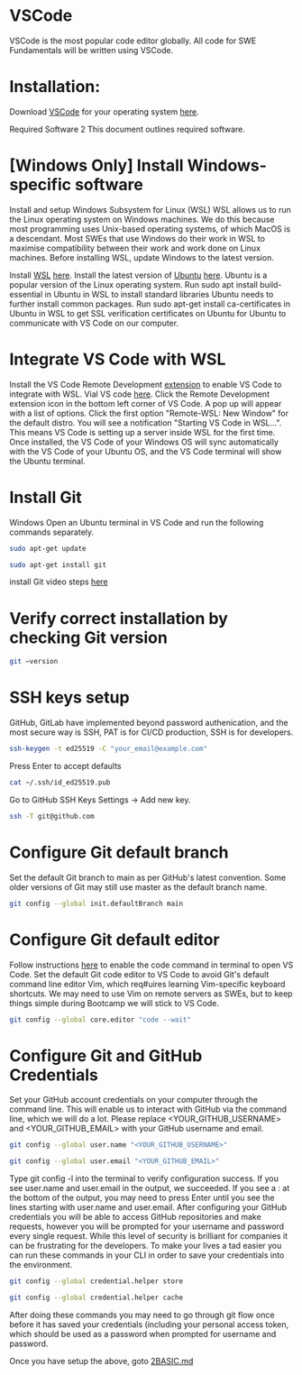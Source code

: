 # VSCode
VSCode is the most popular code editor globally. All code for SWE Fundamentals will be written using VSCode.
# Installation:
Download [VSCode](https://code.visualstudio.com/Download) for your operating system [here](https://youtu.be/GAiaqN87Pp8?si=Zqj37lp-3DRT2wNG).

Required Software 2
This document outlines required software.

# [Windows Only] Install Windows-specific software
Install and setup Windows Subsystem for Linux (WSL)
WSL allows us to run the Linux operating system on Windows machines. We do this because most programming uses Unix-based operating systems, of which MacOS is a descendant. Most SWEs that use Windows do their work in WSL to maximise compatibility between their work and work done on Linux machines. Before installing WSL, update Windows to the latest version.

Install [WSL](https://docs.microsoft.com/en-us/windows/wsl/install-win10) [here](https://youtu.be/kGEDZzeZlj4?si=gf0zJ7j2g-K9Ptvx).
Install the latest version of [Ubuntu](https://apps.microsoft.com/store/detail/ubuntu-22041-lts/9PN20MSR04DW?hl=en-sg\&gl=sg) [here](https://youtu.be/hrBDFU6G-1M?si=vHvO0f1WjU6cb1Lt). Ubuntu is a popular version of the Linux operating system.
Run sudo apt install build-essential in Ubuntu in WSL to install standard libraries Ubuntu needs to further install common packages.
Run sudo apt-get install ca-certificates in Ubuntu in WSL to get SSL verification certificates on Ubuntu for Ubuntu to communicate with VS Code on our computer.

# Integrate VS Code with WSL
Install the VS Code Remote Development [extension](https://marketplace.visualstudio.com/items?itemName=ms-vscode-remote.vscode-remote-extensionpack) to enable VS Code to integrate with WSL. Vial VS code [here](https://youtu.be/gdLyNIxbOxQ?si=IUmcKoikZvrgczQV).
Click the Remote Development extension icon in the bottom left corner of VS Code. A pop up will appear with a list of options. Click the first option "Remote-WSL: New Window" for the default distro.
You will see a notification "Starting VS Code in WSL...". This means VS Code is setting up a server inside WSL for the first time. Once installed, the VS Code of your Windows OS will sync automatically with the VS Code of your Ubuntu OS, and the VS Code terminal will show the Ubuntu terminal.

# Install Git
Windows
Open an Ubuntu terminal in VS Code and run the following commands separately.
```bash
sudo apt-get update

sudo apt-get install git
```
install Git video steps [here](https://youtu.be/ahobC1XzDno?si=w4NcB2biTx0E3Q2O)
# Verify correct installation by checking Git version
```bash
git –version
```
# SSH keys setup
GitHub, GitLab have implemented beyond password authenication, and the most secure way is SSH, PAT is for CI/CD production, SSH is for developers.
```bash
ssh-keygen -t ed25519 -C "your_email@example.com"
```
Press Enter to accept defaults
```bash
cat ~/.ssh/id_ed25519.pub
```
Go to GitHub SSH Keys Settings → Add new key.
```bash
ssh -T git@github.com
```
# Configure Git default branch
Set the default Git branch to main as per GitHub's latest convention. Some older versions of Git may still use master as the default branch name.
```bash
git config --global init.defaultBranch main
```

# Configure Git default editor
Follow instructions [here](https://stackoverflow.com/a/39604469) to enable the code command in terminal to open VS Code.
Set the default Git code editor to VS Code to avoid Git's default command line editor Vim, which req#uires learning Vim-specific keyboard shortcuts. We may need to use Vim on remote servers as SWEs, but to keep things simple during Bootcamp we will stick to VS Code.

```bash
git config --global core.editor "code --wait"
```

# Configure Git and GitHub Credentials
Set your GitHub account credentials on your computer through the command line. This will enable us to interact with GitHub via the command line, which we will do a lot. Please replace <YOUR_GITHUB_USERNAME> and <YOUR_GITHUB_EMAIL> with your GitHub username and email.
```bash
git config --global user.name "<YOUR_GITHUB_USERNAME>"

git config --global user.email "<YOUR_GITHUB_EMAIL>"
```


Type git config -l into the terminal to verify configuration success. If you see user.name and user.email in the output, we succeeded. If you see a : at the bottom of the output, you may need to press Enter until you see the lines starting with user.name and user.email.
After configuring your GitHub credentials you will be able to access GitHub repositories and make requests, however you will be prompted for your username and password every single request. 
While this level of security is brilliant for companies it can be frustrating for the developers. To make your lives a tad easier you can run these commands in your CLI in order to save your credentials into the environment.
```bash
git config --global credential.helper store

git config --global credential.helper cache
```

After doing these commands you may need to go through git flow once before it has saved your credentials (including your personal access token, which should be used as a password when prompted for username and password.


Once you have setup the above, goto [2BASIC.md](/2BASIC.md)